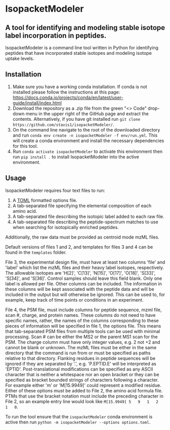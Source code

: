 # IsopacketModeler
## A tool for identifying and modeling stable isotope label incorporation in peptides.

IsopacketModeler is a command line tool written in Python for identifying peptides that have incorporated stable isotopes and modeling isotope uptake levels.

## Installation

1. Make sure you have a working conda installation. If conda is not installed please follow the instructions at this page: https://docs.conda.io/projects/conda/en/latest/user-guide/install/index.html
2. Download the repository as a .zip file from the green "<> Code" drop-down menu in the upper right of the GitHub page and extract the contents. Alternatively, if you have git installed run `git clone https://github.com/stavis1/isopacketModeler/`.
3. On the command line navigate to the root of the downloaded directory and run `conda env create -n isopacketModeler -f env/run.yml`. This will create a conda environment and install the necessary dependencies for this tool.
4. Run `conda activate isopacketModeler` to activate this environment then run `pip install .` to install IsopacketModeler into the active environment.

## Usage

IsopacketModeler requires four text files to run:
1. A [TOML](https://toml.io/) formatted options file. 
2. A tab-separated file specifying the elemental composition of each amino acid.
3. A tab-separated file describing the isotopic label added to each raw file.
4. A tab-separated file describing the peptide-spectrum matches to use when searching for isotopically enriched peptides.

Additionally, the raw data must be provided as centroid mode mzML files.

Default versions of files 1 and 2, and templates for files 3 and 4 can be found in the `templates` folder.

File 3, the experimental design file, must have at least two columns 'file' and 'label' which list the mzML files and their heavy label isotopes, respectively. The allowable isotopes are 'H[2]', 'C[13]', 'N[15]', 'O[17]', 'O[18]', 'S[33]', 'S[34]', and 'S[36]'. Control samples should leave this field blank. Only one label is allowed per file. Other columns can be included. The information in these columns will be kept associated with the peptide data and will be included in the output but will otherwise be ignored. This can be used to, for example, keep track of time points or conditions in an experiment. 

File 4, the PSM file, must include columns for peptide sequence, mzml file, scan #, charge, and protein names. These columns do not need to have specific names, rather, the names of the columns corresponding to these pieces of information will be specified in file 1, the options file. This means that tab-separated PSM files from multiple tools can be used with minimal processing. Scan # can be either the MS2 or the parent MS1 scan for the PSM. The charge column must have only integer values, e.g. 2 not +2 and cannot be blank or unknown. The mzML files must be either in the same directory that the command is run from or must be specified as paths relative to that directory. Flanking residues in peptide sequences will be ignored if they are separated by '.', e.g. 'P.EPTID.E' will be interpreted as 'EPTID'. Post-translational modifications can be specified as any ASCII character that is neither a whitespace nor an open bracket or they can be specified as bracket bounded strings of characters following a character. For example either 'm' or 'M[15.9949]' could represent a modified residue. Either of these options must be added to File 2, the amino acid formula file. PTMs that use the bracket notation must include the preceding character in File 2, so an example entry line would look like `M[15.9949]	5	9	1	2	1	0`.

To run the tool ensure that the `isopacketModeler` conda environment is active then run `python -m isopacketModeler --options options.toml`. 

